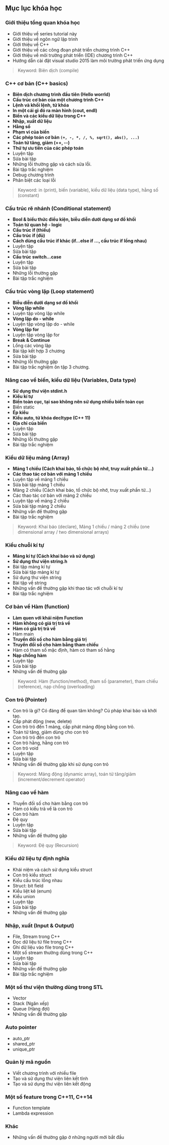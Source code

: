 ## Mục lục khóa học

### Giới thiệu tổng quan khóa học

- Giới thiệu về series tutorial này
- Giới thiệu về ngôn ngữ lập trình
- Giới thiệu về C++
- Giới thiệu về các công đoạn phát triển chương trình C++
- Giới thiệu về môi trường phát triển (IDE) chương trình C++
- Hướng dẫn cài đặt visual studio 2015 làm môi trường phát triển ứng dụng

> Keyword: Biên dịch (compile)

### C++ cơ bản (C++ basics)

- **Biên dịch chương trình đầu tiên (Hello worrld)**
- **Cấu trúc cơ bản của một chương trình C++**
- **Lệnh và khối lệnh, từ khóa**
- **In một cái gì đó ra màn hình (cout, endl)**
- **Biến và các kiểu dữ liệu trong C++**
- **Nhập, xuất dữ liệu**
- **Hằng số**
- **Phạm vi của biến**
- **Các phép toán cơ bản `(+, -, *, /, %, sqrt(), abs(), ...)`**
- **Toán tử tăng, giảm (++, --)**
- **Thứ tự ưu tiên của các phép toán**
- Luyện tập
- Sửa bài tập
- Những lỗi thường gặp và cách sửa lỗi.
- Bài tập trắc nghiệm
- Debug chương trình
- Phân biệt các loại lỗi

> Keyword: in (print), biến (variable), kiểu dữ liệu (data type),
> hằng số (constant)

### Cấu trúc rẽ nhánh (Conditional statement)

- **Bool & biểu thức điều kiện, biễu diễn dưới dạng sơ đồ khối**
- **Toán tử quan hệ - logic**
- **Cấu trúc if (thiếu)**
- **Cấu trúc if (đủ)**
- **Cách dùng cấu trúc if khác (if...else if ..., cấu trúc if lồng nhau)**
- Luyện tập
- Sửa bài tập
- **Cấu trúc switch...case**
- Luyện tập
- Sửa bài tập
- Những lỗi thường gặp
- Bài tập trắc nghiệm

### Cấu trúc vòng lặp (Loop statement)

- **Biễu diễn dưới dạng sơ đồ khối**
- **Vòng lặp while**
- Luyện tập vòng lặp while
- **Vòng lặp do - while**
- Luyện tập vòng lặp do - while
- **Vòng lặp for**
- Luyện tập vòng lặp for
- **Break & Continue**
- Lồng các vòng lặp
- Bài tập kết hợp 3 chương
- Sửa bài tập
- Những lỗi thường gặp
- Bài tập trắc nghiệm ôn tập 3 chương.

### Nâng cao về biến, kiểu dữ liệu (Variables, Data type)

- **Sử dụng thư viện stdint.h**
- **Kiểu kí tự**
- **Biến toàn cục, tại sao không nên sử dụng nhiều biến toàn cục**
- Biến static
- **Ép kiểu**
- **Kiểu auto, từ khóa decltype (C++ 11)**
- **Địa chỉ của biến**
- Luyện tập
- Sửa bài tập
- Những lỗi thường gặp
- Bài tập trắc nghiệm

### Kiểu dữ liệu mảng (Array)

- **Mảng 1 chiều (Cách khai báo, tổ chức bộ nhớ, truy xuất phần tử...)**
- **Các thao tác cơ bản với mảng 1 chiều**
- Luyện tập về mảng 1 chiều
- Sửa bài tập mảng 1 chiều
- Mảng 2 chiều (Cách khai báo, tổ chức bộ nhớ, truy xuất phần tử...)
- Các thao tác cơ bản với mảng 2 chiều
- Luyện tập về mảng 2 chiều
- Sửa bài tập mảng 2 chiều
- Những vấn đề thường gặp
- Bài tập trắc nghiệm

> Keyword: Khai báo (declare), Mảng 1 chiều / mảng 2 chiều
> (one dimensional array / two dimensional arrays)

### Kiểu chuỗi kí tự

- **Mảng kí tự (Cách khai báo và sử dụng)**
- **Sử dụng thư viện string.h**
- Bài tập mảng kí tự
- Sửa bài tập mảng kí tự
- Sử dụng thư viện string
- Bài tập về string
- Những vấn đề thường gặp khi thao tác với chuỗi kí tự
- Bài tập trắc nghiệm

### Cơ bản về Hàm (function)

- **Làm quen với khái niệm Function**
- **Hàm không có giá trị trả về**
- **Hàm có giá trị trả về**
- Hàm main
- **Truyền đối số cho hàm bằng giá trị**
- **Truyền đối số cho hàm bằng tham chiếu**
- Hàm có tham số mặc định, hàm có tham số hằng
- **Nạp chồng hàm**
- Luyện tập
- Sửa bài tập
- Những vấn đề thường gặp

> Keyword: Hàm (function/method), tham số (parameter), tham chiếu (reference),
> nạp chồng (overloading)

### Con trỏ (Pointer)

- Con trỏ là gì? Có đáng để quan tâm không? Cú pháp khai báo và khởi tạo.
- Cấp phát động (new, delete)
- Con trỏ trỏ đến 1 mảng, cấp phát mảng động bằng con trỏ.
- Toán tử tăng, giảm dùng cho con trỏ
- Con trỏ trỏ đến con trỏ
- Con trỏ hằng, hằng con trỏ
- Con trỏ void
- Luyện tập
- Sửa bài tập
- Những vấn đề thường gặp khi sử dụng con trỏ

> Keyword: Mảng động (dynamic array), toán tử tăng/giảm
> (increment/decrement operator)

### Nâng cao về hàm

- Truyền đối số cho hàm bằng con trỏ
- Hàm có kiểu trả về là con trỏ
- Con trỏ hàm
- Đệ quy
- Luyện tập
- Sửa bài tập
- Những vấn đề thường gặp

> Keyword: Đệ quy (Recursion)

### Kiểu dữ liệu tự định nghĩa

- Khái niệm và cách sử dụng kiểu struct
- Con trỏ kiểu struct
- Kiểu cấu trúc lồng nhau
- Struct: bit field
- Kiểu liệt kê (enum)
- Kiểu union
- Luyện tập
- Sửa bài tập
- Những vấn đề thường gặp

### Nhập, xuất (Input & Output)

- File, Stream trong C++
- Đọc dữ liệu từ file trong C++
- Ghi dữ liệu vào file trong C++
- Một số stream thường dùng trong C++
- Luyện tập
- Sửa bài tập
- Những vấn đề thường gặp
- Bài tập trắc nghiệm

### Một số thư viện thường dùng trong STL

- Vector
- Stack (Ngăn xếp)
- Queue (Hàng đợi)
- Những vấn đề thường gặp

### Auto pointer

- auto_ptr
- shared_ptr
- unique_ptr

### Quản lý mã nguồn

- Viết chương trình với nhiều file
- Tạo và sử dụng thư viện liên kết tĩnh
- Tạo và sử dụng thư viện liên kết động

### Một số feature trong C++11, C++14

- Function template
- Lambda expression

### Khác

- Những vấn đề thường gặp ở những người mới bắt đầu
